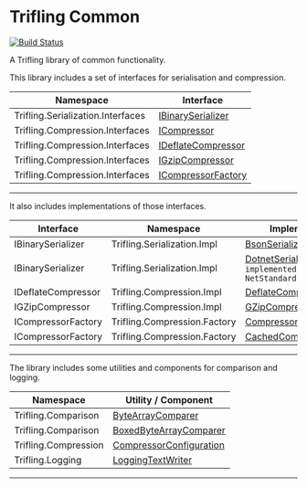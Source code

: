 # Trifling Common

[![Build Status](https://travis-ci.org/JamesHough/trifling.common.svg?branch=master)](https://travis-ci.org/JamesHough/trifling.common)

A Trifling library of common functionality.

This library includes a set of interfaces for serialisation and compression.

| Namespace | Interface |
|-----------|-----------|
| Trifling.Serialization.Interfaces | [IBinarySerializer](docs/trifling.serialization.md) |
| Trifling.Compression.Interfaces | [ICompressor](docs/trifling.compression.md) |
| Trifling.Compression.Interfaces | [IDeflateCompressor](docs/trifling.compression.md) |
| Trifling.Compression.Interfaces | [IGzipCompressor](docs/trifling.compression.md) |
| Trifling.Compression.Interfaces | [ICompressorFactory](docs/trifling.compression.md) |

---
It also includes implementations of those interfaces.

| Interface | Namespace | Implementation |
|-----------|-----------|----------------|
| IBinarySerializer | Trifling.Serialization.Impl | [BsonSerializer](docs/trifling.serialization.md) |
| IBinarySerializer | Trifling.Serialization.Impl | [DotnetSerializer](docs/trifling.serialization.md) `not implemented in NetStandard 1.6` |
| IDeflateCompressor | Trifling.Compression.Impl | [DeflateCompressor](docs/trifling.compression.md) |
| IGZipCompressor | Trifling.Compression.Impl | [GZipCompressor](docs/trifling.compression.md) |
| ICompressorFactory | Trifling.Compression.Factory | [CompressorFactory](docs/trifling.compression.md) |
| ICompressorFactory | Trifling.Compression.Factory | [CachedCompressorFactory](docs/trifling.compression.md) |

---
The library includes some utilities and components for comparison and logging.

| Namespace | Utility / Component |
|-----------|---------------------|
| Trifling.Comparison | [ByteArrayComparer](docs/trifling.bytearraycomparer.md) |
| Trifling.Comparison | [BoxedByteArrayComparer](docs/trifling.bytearraycomparer.md) |
| Trifling.Compression | [CompressorConfiguration](docs/trifling.compression.md) |
| Trifling.Logging | [LoggingTextWriter](docs/trifling.utility.md) |

---
